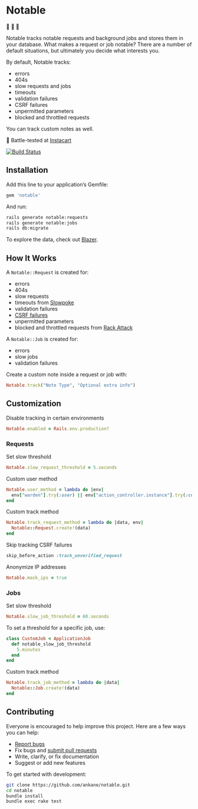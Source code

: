 # Notable

:star2: :star2: :star2:

Notable tracks notable requests and background jobs and stores them in your database.  What makes a request or job notable? There are a number of default situations, but ultimately you decide what interests you.

By default, Notable tracks:

- errors
- 404s
- slow requests and jobs
- timeouts
- validation failures
- CSRF failures
- unpermitted parameters
- blocked and throttled requests

You can track custom notes as well.

:tangerine: Battle-tested at [Instacart](https://www.instacart.com/opensource)

[![Build Status](https://travis-ci.org/ankane/notable.svg?branch=master)](https://travis-ci.org/ankane/notable)

## Installation

Add this line to your application’s Gemfile:

```ruby
gem 'notable'
```

And run:

```sh
rails generate notable:requests
rails generate notable:jobs
rails db:migrate
```

To explore the data, check out [Blazer](https://github.com/ankane/blazer).

## How It Works

A `Notable::Request` is created for:

- errors
- 404s
- slow requests
- timeouts from [Slowpoke](https://github.com/ankane/slowpoke)
- validation failures
- [CSRF failures](https://guides.rubyonrails.org/security.html#cross-site-request-forgery-csrf)
- unpermitted parameters
- blocked and throttled requests from [Rack Attack](https://github.com/kickstarter/rack-attack)

A `Notable::Job` is created for:

- errors
- slow jobs
- validation failures

Create a custom note inside a request or job with:

```ruby
Notable.track("Note Type", "Optional extra info")
```

## Customization

Disable tracking in certain environments

```ruby
Notable.enabled = Rails.env.production?
```

### Requests

Set slow threshold

```ruby
Notable.slow_request_threshold = 5.seconds
```

Custom user method

```ruby
Notable.user_method = lambda do |env|
  env["warden"].try(:user) || env["action_controller.instance"].try(:current_visit)
end
```

Custom track method

```ruby
Notable.track_request_method = lambda do |data, env|
  Notable::Request.create!(data)
end
```

Skip tracking CSRF failures

```ruby
skip_before_action :track_unverified_request
```

Anonymize IP addresses

```ruby
Notable.mask_ips = true
```

### Jobs

Set slow threshold

```ruby
Notable.slow_job_threshold = 60.seconds
```

To set a threshold for a specific job, use:

```ruby
class CustomJob < ApplicationJob
  def notable_slow_job_threshold
    5.minutes
  end
end
```

Custom track method

```ruby
Notable.track_job_method = lambda do |data|
  Notable::Job.create!(data)
end
```

## Contributing

Everyone is encouraged to help improve this project. Here are a few ways you can help:

- [Report bugs](https://github.com/ankane/notable/issues)
- Fix bugs and [submit pull requests](https://github.com/ankane/notable/pulls)
- Write, clarify, or fix documentation
- Suggest or add new features

To get started with development:

```sh
git clone https://github.com/ankane/notable.git
cd notable
bundle install
bundle exec rake test
```
